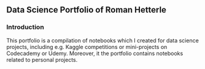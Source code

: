 ## Data Science Portfolio of Roman Hetterle

### Introduction

This portfolio is a compilation of notebooks which I created for data science projects, including e.g. Kaggle competitions or mini-projects on Codecademy or Udemy. Moreover, it the portfolio contains notebooks related to personal projects.
